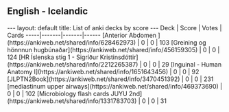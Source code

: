 <h2>English  -  Icelandic</h2>
---
layout: default
title: List of anki decks by score
---
Deck | Score | Votes | Cards
-----|-------|-------|------
[Anterior Abdomen ](https://ankiweb.net/shared/info/628462973) | 0 | 0 | 103
[Greining og hönnnun hugbúnaðar](https://ankiweb.net/shared/info/456159305) | 0 | 0 | 124
[HR Íslenska stig 1 - Sigríður Kristinsdóttir](https://ankiweb.net/shared/info/2212265387) | 0 | 0 | 29
[Inguinal - Human Anatomy I](https://ankiweb.net/shared/info/1651643456) | 0 | 0 | 92
[JLPTN2Book](https://ankiweb.net/shared/info/3470451392) | 0 | 0 | 231
[mediastinum upper airways](https://ankiweb.net/shared/info/469373690) | 0 | 0 | 102
[Microbiology flash cards JUYU 2nd](https://ankiweb.net/shared/info/1331783703) | 0 | 0 | 31

